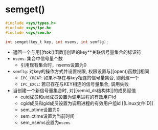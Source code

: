 # semget()

```c
#include <sys/types.h>
#include <sys/ipc.h>
#include <sys/sem.h>

int semget(key_t key, int nsems, int semflg);
```

- 返回一个与用[[ftok()函数]]创建的key**关联信号量集合的标识符
- `nsems`: 集合中信号量个数
  - 引用现有集合时，nsems设置为0 
- `semflg`: 对key的操作方式并设置权限,  权限设置与[[open()函数]]相同
    - `IPC_CREAT`: 如果不存在与key相连的信号量集合, 则创建一个
    - `IPC_EXCL`: 若已存在与KEY相连的信号量集合, 调用失败
- 当创建一个新信号量集合时, 对[[semid_ds结构体]]的成员赋值
  - cuid成员和uid成员设置为调用进程的有效用户id 
  - cgid成员和gid成员设置为调用进程的有效用户组id 
     [[Linux文件ID]]
  - sem_otime设置为0
  - sem_ctime设置为当前时间
  - sem_nsems设置为`nsems`